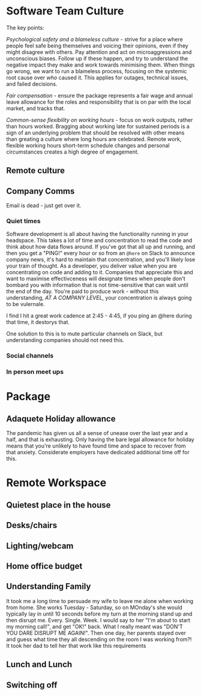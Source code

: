 # Software Team Culture

The key points:

*Psychological safety and a blameless culture* - strive for a place where people feel safe being themselves and voicing their opinions, even if they might disagree with others. Pay attention and act on microaggressions and unconscious biases.  Follow up if these happen, and try to understand the negative impact they make and work towards minimising them. When things go wrong, we want to run a blameless process, focusing on the systemic root cause over _who_ caused it. This applies for outages, technical issues, and failed decisions.

*Fair compensation* - ensure the package represents a fair wage and annual leave allowance for the roles and responsibility that is on par with the local market, and tracks that.

*Common-sense flexibility on working hours* - focus on work outputs, rather than hours worked. Bragging about working late for sustained periods is a sign of an underlying problem that should be resolved with other means than greating a culture where long hours are celebrated. Remote work, flexible working hours short-term schedule changes and personal circumstances creates a high degree of engagement.

## Remote culture


## Company Comms

Email is dead - just get over it.

### Quiet times

Software development is all about having the functionality running in your headspace. This takes a lot of time and concentration to read the code and think about how data flows around. If you've got that all up and running, and then you get a "PING!" every hour or so from an `@here` on Slack to announce company news, it's hard to maintain that concentration, and you'll likely lose your train of thought. As a developer, you deliver value when you are concentrating on code and adding to it. Companies that appreciate this and want to maximise effectivceness will designate times when people don't bombard you with information that is not time-sensitive that can wait until the end of the day. You're paid to produce work - without this understanding, _AT A COMPANY LEVEL_, your concentration is always going to be vulernale.

I find I hit a great work cadence at 2:45 - 4:45, if you ping an @here during that time, it destorys that.

One solution to this is to mute particular channels on Slack, but understanding companies should not need this. 

### Social channels

### In person meet ups




# Package

## Adaquete Holiday allowance

The pandemic has given us all a sense of unease over the last year and a half, and that is exhausting. Only having the bare legal allowance for holiday means that you're unlikely to have found time and space to recover from that anxiety. Considerate employers have dedicated additional time off for this.


# Remote Workspace

## Quietest place in the house

## Desks/chairs

## Lighting/webcam

## Home office budget

## Understanding Family

It took me a long time to persuade my wife to leave me alone when working from home. She works Tuesday - Saturday, so on MOnday's she would typically lay in until 10 seconds before my turn at the morning stand up and then disrupt me. Every. Single. Week. I would say to her "I'm about to start my morning call!", and get "OK!" back. What I really meant was "DON'T YOU DARE DISRUPT ME AGAIN!". Then one day, her parents stayed over and guess what time they all descending on the room I was working from?! It took her dad to tell her that work like this requirements

## Lunch and Lunch

## Switching off
